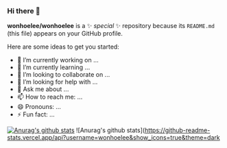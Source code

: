 ### Hi there 👋

**wonhoelee/wonhoelee** is a ✨ _special_ ✨ repository because its `README.md` (this file) appears on your GitHub profile.

Here are some ideas to get you started:

- 🔭 I’m currently working on ...
- 🌱 I’m currently learning ...
- 👯 I’m looking to collaborate on ...
- 🤔 I’m looking for help with ...
- 💬 Ask me about ...
- 📫 How to reach me: ...
- 😄 Pronouns: ...
- ⚡ Fun fact: ...

[![Anurag's github stats](https://github-readme-stats.vercel.app/api?username=wonhoelee)](https://github.com/anuraghazra/github-readme-stats)
![Anurag's github stats](https://github-readme-stats.vercel.app/api?username=wonhoelee&show_icons=true&theme=dark
